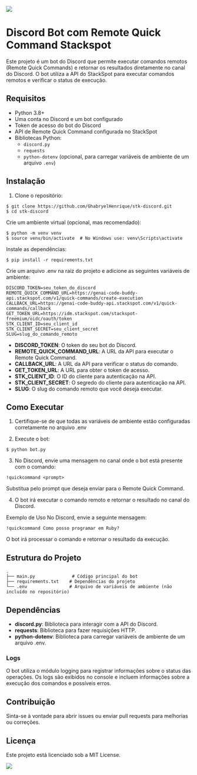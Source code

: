 <img src="https://www.stackspot.com/wp-content/uploads/2023/01/logo-menu.png">

# Discord Bot com Remote Quick Command Stackspot

Este projeto é um bot do Discord que permite executar comandos remotos (Remote Quick Commands) e retornar os resultados diretamente no canal do Discord. O bot utiliza a API do StackSpot para executar comandos remotos e verificar o status de execução.

## Requisitos

- Python 3.8+
- Uma conta no Discord e um bot configurado
- Token de acesso do bot do Discord
- API de Remote Quick Command configurada no StackSpot
- Bibliotecas Python:
  - `discord.py`
  - `requests`
  - `python-dotenv` (opcional, para carregar variáveis de ambiente de um arquivo `.env`)

## Instalação

1. Clone o repositório:

````
$ git clone https://github.com/GhabryelHenrique/stk-discord.git
$ cd stk-discord
````
Crie um ambiente virtual (opcional, mas recomendado):



````
$ python -m venv venv
$ source venv/bin/activate  # No Windows use: venv\Scripts\activate
````

Instale as dependências:



````
$ pip install -r requirements.txt
````
Crie um arquivo .env na raiz do projeto e adicione as seguintes variáveis de ambiente:



````
DISCORD_TOKEN=seu_token_do_discord
REMOTE_QUICK_COMMAND_URL=https://genai-code-buddy-api.stackspot.com/v1/quick-commands/create-execution
CALLBACK_URL=https://genai-code-buddy-api.stackspot.com/v1/quick-commands/callback
GET_TOKEN_URL=https://idm.stackspot.com/stackspot-freemium/oidc/oauth/token
STK_CLIENT_ID=seu_client_id
STK_CLIENT_SECRET=seu_client_secret
SLUG=slug_do_comando_remoto
````

- **DISCORD_TOKEN**: O token do seu bot do Discord.
- **REMOTE_QUICK_COMMAND_URL**: A URL da API para executar o Remote Quick Command.
- **CALLBACK_URL**: A URL da API para verificar o status do comando.
- **GET_TOKEN_URL**: A URL para obter o token de acesso.
- **STK_CLIENT_ID**: O ID do cliente para autenticação na API.
- **STK_CLIENT_SECRET**: O segredo do cliente para autenticação na API.
- **SLUG**: O slug do comando remoto que você deseja executar.


## Como Executar
1. Certifique-se de que todas as variáveis de ambiente estão configuradas corretamente no arquivo .env

2. Execute o bot:

````
$ python bot.py
````

3. No Discord, envie uma mensagem no canal onde o bot está presente com o comando:

````
!quickcommand <prompt>
````

Substitua <prompt> pelo prompt que deseja enviar para o Remote Quick Command.

4. O bot irá executar o comando remoto e retornar o resultado no canal do Discord.

Exemplo de Uso
No Discord, envie a seguinte mensagem:



````
!quickcommand Como posso programar em Ruby?
````

O bot irá processar o comando e retornar o resultado da execução.

## Estrutura do Projeto


````
.
├── main.py              # Código principal do bot
├── requirements.txt    # Dependências do projeto
└── .env                # Arquivo de variáveis de ambiente (não incluído no repositório)
````

## Dependências
- **discord.py**: Biblioteca para interagir com a API do Discord.
- **requests**: Biblioteca para fazer requisições HTTP.
- **python-dotenv**: Biblioteca para carregar variáveis de ambiente de um arquivo .env.

### Logs
O bot utiliza o módulo logging para registrar informações sobre o status das operações. Os logs são exibidos no console e incluem informações sobre a execução dos comandos e possíveis erros.

## Contribuição
Sinta-se à vontade para abrir issues ou enviar pull requests para melhorias ou correções.

## Licença
Este projeto está licenciado sob a MIT License.

<img src="https://www.stackspot.com/wp-content/uploads/2024/02/Imagens-Site-StackSpot-Thumbs-carregamento-17.png">